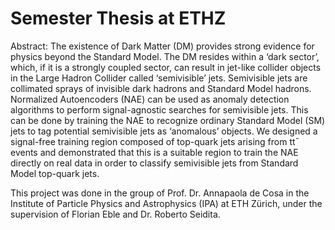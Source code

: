 # Semester Thesis at ETHZ 

Abstract: 
The existence of Dark Matter (DM) provides strong evidence for physics beyond the Standard Model. The DM resides within a ‘dark sector’, which, if it is a strongly coupled sector, can result in jet-like collider objects in the Large Hadron Collider called ‘semivisible’ jets. Semivisible jets are collimated sprays of invisible dark hadrons and Standard Model hadrons.
Normalized Autoencoders (NAE) can be used as anomaly detection algorithms to perform signal-agnostic searches for semivisible jets. This can be done by training the NAE to recognize ordinary Standard Model (SM) jets to tag potential semivisible jets as ‘anomalous’ objects. We designed a signal-free training region composed of top-quark jets arising from tt¯ events and demonstrated that this is a suitable region to train the NAE directly on real data in order to classify semivisible jets from Standard Model top-quark jets.


This project was done in the group of Prof. Dr. Annapaola de Cosa in the Institute of Particle Physics and Astrophysics (IPA) at ETH Zürich, under the supervision of Florian Eble and Dr. Roberto Seidita. 
